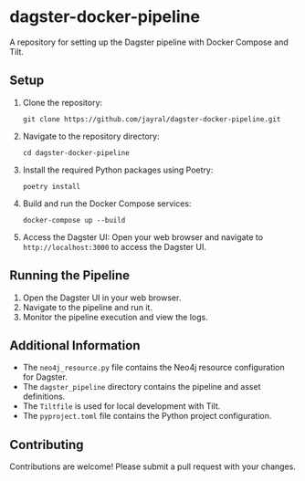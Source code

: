 # dagster-docker-pipeline

A repository for setting up the Dagster pipeline with Docker Compose and Tilt.

## Setup

1. Clone the repository:
   ```
   git clone https://github.com/jayral/dagster-docker-pipeline.git
   ```

2. Navigate to the repository directory:
   ```
   cd dagster-docker-pipeline
   ```

3. Install the required Python packages using Poetry:
   ```
   poetry install
   ```

4. Build and run the Docker Compose services:
   ```
   docker-compose up --build
   ```

5. Access the Dagster UI:
   Open your web browser and navigate to `http://localhost:3000` to access the Dagster UI.

## Running the Pipeline

1. Open the Dagster UI in your web browser.
2. Navigate to the pipeline and run it.
3. Monitor the pipeline execution and view the logs.

## Additional Information

- The `neo4j_resource.py` file contains the Neo4j resource configuration for Dagster.
- The `dagster_pipeline` directory contains the pipeline and asset definitions.
- The `Tiltfile` is used for local development with Tilt.
- The `pyproject.toml` file contains the Python project configuration.

## Contributing

Contributions are welcome! Please submit a pull request with your changes.
